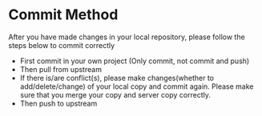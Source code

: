 # Commit Method #
After you have made changes in your local repository, please follow the steps below to commit correctly
- First commit in your own project (Only commit, not commit and push)
- Then pull from upstream
- If there is/are conflict(s), please make changes(whether to add/delete/change) of your local copy and commit again. Please make sure that you merge your copy and server copy correctly.
- Then push to upstream